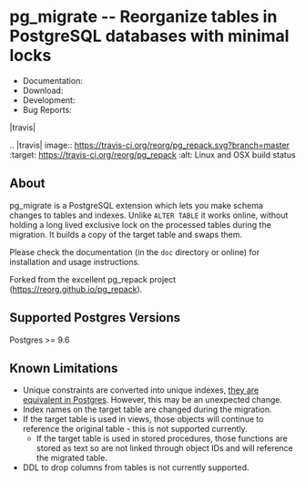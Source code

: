# pg_migrate -- Reorganize tables in PostgreSQL databases with minimal locks

- Documentation:
- Download:
- Development:
- Bug Reports:

|travis|

.. |travis| image:: https://travis-ci.org/reorg/pg_repack.svg?branch=master
    :target: https://travis-ci.org/reorg/pg_repack
    :alt: Linux and OSX build status

## About

pg_migrate is a PostgreSQL extension which lets you make schema changes to
tables and indexes. Unlike `ALTER TABLE` it works online, without
holding a long lived exclusive lock on the processed tables during the migration. It builds a copy of the target table and swaps them.

Please check the documentation (in the ``doc`` directory or online) for
installation and usage instructions.

Forked from the excellent pg_repack project (https://reorg.github.io/pg_repack).

## Supported Postgres Versions

Postgres >= 9.6

## Known Limitations

* Unique constraints are converted into unique indexes, [they are equivalent in Postgres](https://stackoverflow.com/questions/23542794/postgres-unique-constraint-vs-index). However, this may be an unexpected change.
* Index names on the target table are changed during the migration.
* If the target table is used in views, those objects will continue to reference the original table - this is not supported currently.
  * If the target table is used in stored procedures, those functions are stored as text so are not linked through object IDs and will reference the migrated table.
* DDL to drop columns from tables is not currently supported.

